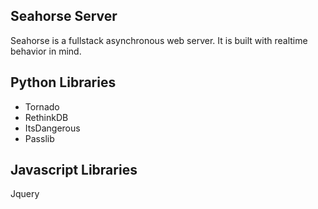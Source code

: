 Seahorse Server
----------------
Seahorse is a fullstack asynchronous web server.  It is built with realtime behavior in mind.


Python Libraries
----------------
+ Tornado
+ RethinkDB
+ ItsDangerous
+ Passlib


Javascript Libraries
----------------
Jquery